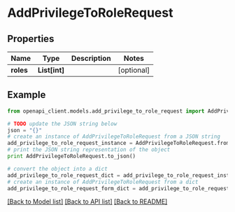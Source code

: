 # AddPrivilegeToRoleRequest


## Properties
Name | Type | Description | Notes
------------ | ------------- | ------------- | -------------
**roles** | **List[int]** |  | [optional] 

## Example

```python
from openapi_client.models.add_privilege_to_role_request import AddPrivilegeToRoleRequest

# TODO update the JSON string below
json = "{}"
# create an instance of AddPrivilegeToRoleRequest from a JSON string
add_privilege_to_role_request_instance = AddPrivilegeToRoleRequest.from_json(json)
# print the JSON string representation of the object
print AddPrivilegeToRoleRequest.to_json()

# convert the object into a dict
add_privilege_to_role_request_dict = add_privilege_to_role_request_instance.to_dict()
# create an instance of AddPrivilegeToRoleRequest from a dict
add_privilege_to_role_request_form_dict = add_privilege_to_role_request.from_dict(add_privilege_to_role_request_dict)
```
[[Back to Model list]](../README.md#documentation-for-models) [[Back to API list]](../README.md#documentation-for-api-endpoints) [[Back to README]](../README.md)


